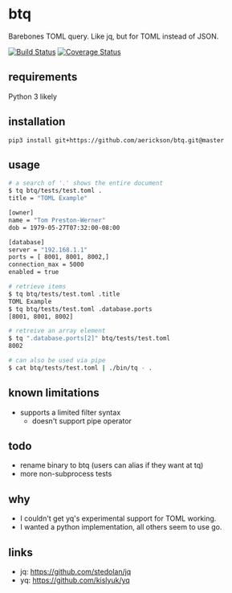 # btq

Barebones TOML query. Like jq, but for TOML instead of JSON.

[![Build Status](https://travis-ci.com/aerickson/btq.svg?branch=master)](https://travis-ci.com/aerickson/btq) [![Coverage Status](https://coveralls.io/repos/github/aerickson/btq/badge.svg?branch=master)](https://coveralls.io/github/aerickson/btq?branch=master)

## requirements

Python 3 likely

## installation

`pip3 install git+https://github.com/aerickson/btq.git@master`

## usage

```bash
# a search of '.' shows the entire document
$ tq btq/tests/test.toml .
title = "TOML Example"

[owner]
name = "Tom Preston-Werner"
dob = 1979-05-27T07:32:00-08:00

[database]
server = "192.168.1.1"
ports = [ 8001, 8001, 8002,]
connection_max = 5000
enabled = true

# retrieve items
$ tq btq/tests/test.toml .title
TOML Example
$ tq btq/tests/test.toml .database.ports
[8001, 8001, 8002]

# retreive an array element
$ tq ".database.ports[2]" btq/tests/test.toml
8002

# can also be used via pipe
$ cat btq/tests/test.toml | ./bin/tq - .
```

## known limitations

- supports a limited filter syntax
  - doesn't support pipe operator

## todo

- rename binary to btq (users can alias if they want at tq)
- more non-subprocess tests

## why

- I couldn't get yq's experimental support for TOML working.
- I wanted a python implementation, all others seem to use go.

## links

- jq: https://github.com/stedolan/jq
- yq: https://github.com/kislyuk/yq
